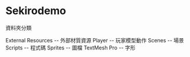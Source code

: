 # Sekirodemo

資料夾分類

External Resources -- 外部材質資源
Player -- 玩家模型動作
Scenes -- 場景
Scripts -- 程式碼
Sprites -- 圖檔
TextMesh Pro -- 字形
